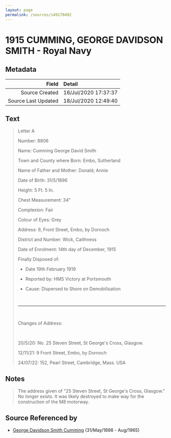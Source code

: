 ```yaml
---
layout: page
permalink: /sources/s49170492
---
```


# 1915 CUMMING, GEORGE DAVIDSON SMITH - Royal Navy

## Metadata

Field | Detail
---:|:---
Source Created | 16/Jul/2020 17:37:37
Source Last Updated | 18/Jul/2020 12:49:40

## Text

> Letter A
>
> Number: 8806
>
> Name: Cumming George David Smith
>
> Town and County where Born: Embo, Sutherland
>
> Name of Father and Mother: Donald; Annie
>
> Date of Birth: 31/5/1896
>
> Height: 5 Ft. 5 In.
>
> Chest Measurement: 34"
>
> Complexion: Fair
>
> Colour of Eyes: Grey
>
> Address: 9, Front Street, Embo, by Dornoch
>
> District and Number: Wick, Caithness
>
> Date of Enrolment: 14th day of December, 1915
>
> Finally Disposed of:
>
>  - Date 19th February 1919
>
>  - Reported by: HMS Victory at Portsmouth
>
>  - Cause: Dispersed to Shore on Demobilisation
>
> <br/>
>
> ---
>
> <br/>
>
> Changes of Address:
>
> <br/>
>
> 20/5/20: No. 25 Steven Street, St George's Cross, Glasgow.
>
> 12/11/21: 9 Front Street, Embo, by Dornoch
>
> 24/07/22: 152, Pearl Street, Cambridge, Mass. USA
>

## Notes

> The address given of "25 Steven Street, St George's Cross, Glasgow." No longer exists. It was likely destroyed to make way for the construction of the M8 motorway.
>


## Source Referenced by

* [George Davidson Smith Cumming](../people/@13773669@-george-davidson-smith-cumming-b1898-5-31-d1965-8.md) (31/May/1898 - Aug/1965)
